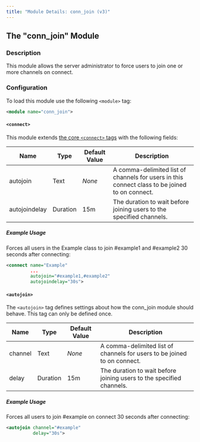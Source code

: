 ```yaml
---
title: "Module Details: conn_join (v3)"
---
```


## The "conn_join" Module

### Description

This module allows the server administrator to force users to join one or more channels on connect.

### Configuration

To load this module use the following `<module>` tag:

```xml
<module name="conn_join">
```

#### `<connect>`

This module extends [the core `<connect>` tags](/3/configuration#connect) with the following fields:

Name          | Type     | Default Value | Description
------------- | -------- | ------------- | -----------
autojoin      | Text     | *None*        | A comma-delimited list of channels for users in this connect class to be joined to on connect.
autojoindelay | Duration | 15m           | The duration to wait before joining users to the specified channels.

##### Example Usage

Forces all users in the Example class to join #example1 and #example2 30 seconds after connecting:

```xml
<connect name="Example"
         ...
         autojoin="#example1,#example2"
         autojoindelay="30s">
```

#### `<autojoin>`

The `<autojoin>` tag defines settings about how the conn_join module should behave. This tag can only be defined once.

Name    | Type     | Default Value | Description
------- | -------- | ------------- | -----------
channel | Text     | *None*        | A comma-delimited list of channels for users to be joined to on connect.
delay   | Duration | 15m           | The duration to wait before joining users to the specified channels.

##### Example Usage

Forces all users to join #example on connect 30 seconds after connecting:

```xml
<autojoin channel="#example"
          delay="30s">
```
